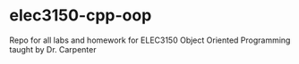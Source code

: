 # elec3150-cpp-oop
Repo for all labs and homework for ELEC3150 Object Oriented Programming taught by Dr. Carpenter
